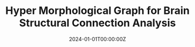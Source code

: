 ---
title: 'Hyper Morphological Graph for Brain Structural Connection Analysis'

# Authors
authors:
  - Xiong, Tong
  - Zhang, Xin

# Author notes (optional)
author_notes: []

date: '2024-01-01T00:00:00Z'
doi: '10.1109/ISBI56570.2024.10635206'

# Schedule page publish date (NOT publication's date).
publishDate: '2025-03-01T00:00:00Z'

# Publication type.
publication_types: ['paper-conference']

# Publication name and optional abbreviated publication name.
publication: In *Proceedings - International Symposium on Biomedical Imaging*
publication_short: In *Proceedings - International Symposium on Biomedical Imaging, ISBI*

# Display this page in the Featured widget?
featured: true

# Custom links
url_pdf: 'https://www.scopus.com/inward/record.uri?eid=2-s2.0-85203330578&doi=10.1109%2fISBI56570.2024.10635206&partnerID=40&md5=83f26c75d4cbdb197249437480fc4611'
url_code: ''
url_dataset: ''
url_poster: ''
url_project: ''
url_slides: ''
url_source: ''
url_video: ''

# Associated Projects (optional).
projects: []

# Slides (optional).
slides: ''
---